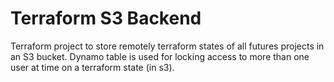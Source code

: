 # Terraform S3 Backend
Terraform project to store remotely terraform states of all futures projects in an S3 bucket. Dynamo table is used for locking access to more than one user at time on a terraform state (in s3).


